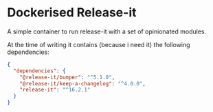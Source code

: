 # Dockerised Release-it

A simple container to run release-it with a set of opinionated modules.

At the time of writing it contains (because i need it) the following dependencies:

```json
{
  "dependencies": {
    "@release-it/bumper": "^5.1.0",
    "@release-it/keep-a-changelog": "^4.0.0",
    "release-it": "^16.2.1"
  }
}
```

